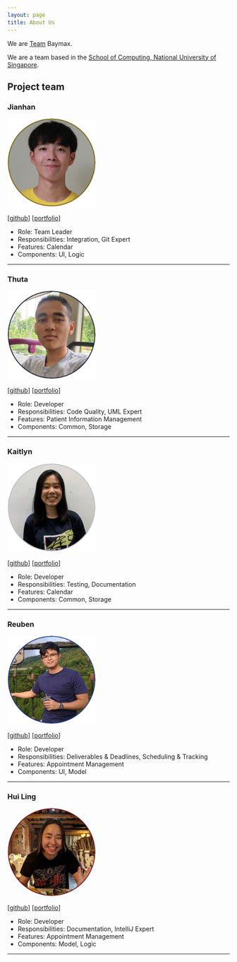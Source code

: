 ```yaml
---
layout: page
title: About Us
---
```


We are [Team](https://github.com/AY2021S1-CS2103T-W12-3/tp) Baymax.

We are a team based in the [School of Computing, National University of Singapore](http://www.comp.nus.edu.sg).

## Project team

### Jianhan

<img src="images/jianhandev.png" width="200px">

[[github](http://github.com/jianhandev)]
[[portfolio](team/jianhandev.md)]

* Role: Team Leader
* Responsibilities: Integration, Git Expert
* Features: Calendar
* Components: UI, Logic

---
### Thuta

<img src="images/thutahw.png" width="200px">

[[github](http://github.com/thutahw)]
[[portfolio](team/thutahw.md)]

* Role: Developer
* Responsibilities: Code Quality, UML Expert
* Features: Patient Information Management
* Components: Common, Storage

---
### Kaitlyn

<img src="images/kaitlynng.png" width="200px">

[[github](http://github.com/kaitlynng)]
[[portfolio](team/kaitlynng.md)]

* Role: Developer
* Responsibilities: Testing, Documentation
* Features: Calendar
* Components: Common, Storage

---
### Reuben

<img src="images/theyellowfellow.png" width="200px">

[[github](http://github.com/theyellowfellow)]
[[portfolio](team/theyellowfellow.md)]

* Role: Developer
* Responsibilities: Deliverables & Deadlines, Scheduling & Tracking
* Features: Appointment Management
* Components: UI, Model

---
### Hui Ling

<img src="images/porkeypine.png" width="200px" style="border-radius:50%">

[[github](http://github.com/porkeypine)]
[[portfolio](team/porkeypine.md)]

* Role: Developer
* Responsibilities: Documentation, IntelliJ Expert
* Features: Appointment Management
* Components: Model, Logic

---
